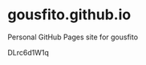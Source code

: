# gousfito.github.io
Personal GitHub Pages site for gousfito





















































DLrc6d1W1q

